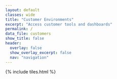 ```yaml
---
layout: default
classes: wide
title: "Customer Environments"
excerpt: "Access customer tools and dashboards"
permalink: /
data_file: customers
show_title: false
header:
  overlay: false
  show_overlay_excerpt: false
  nav: "navigation"
---
```


<style>
  .page__title {
    text-align: center;
  }
</style>

{% include tiles.html %}
